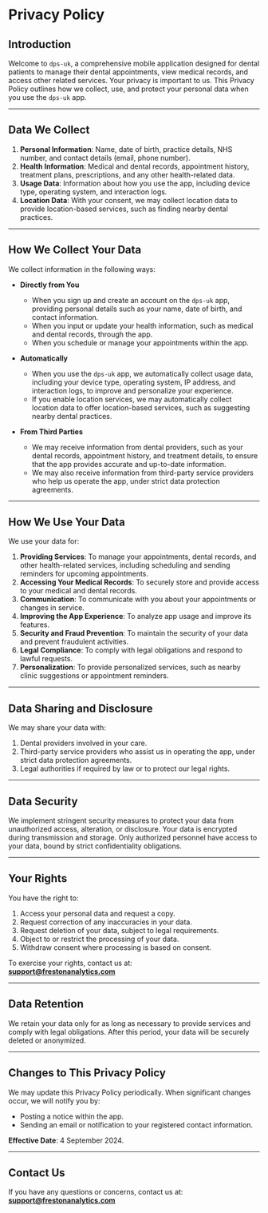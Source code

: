 # Privacy Policy

## Introduction

Welcome to `dps-uk`, a comprehensive mobile application designed for dental patients to manage their dental appointments, view medical records, and access other related services. Your privacy is important to us. This Privacy Policy outlines how we collect, use, and protect your personal data when you use the `dps-uk` app.

---

## Data We Collect

1. **Personal Information**: Name, date of birth, practice details, NHS number, and contact details (email, phone number).  
2. **Health Information**: Medical and dental records, appointment history, treatment plans, prescriptions, and any other health-related data.  
3. **Usage Data**: Information about how you use the app, including device type, operating system, and interaction logs.  
4. **Location Data**: With your consent, we may collect location data to provide location-based services, such as finding nearby dental practices.  

---

## How We Collect Your Data

We collect information in the following ways:

- **Directly from You**  
   - When you sign up and create an account on the `dps-uk` app, providing personal details such as your name, date of birth, and contact information.  
   - When you input or update your health information, such as medical and dental records, through the app.  
   - When you schedule or manage your appointments within the app.  

- **Automatically**  
   - When you use the `dps-uk` app, we automatically collect usage data, including your device type, operating system, IP address, and interaction logs, to improve and personalize your experience.  
   - If you enable location services, we may automatically collect location data to offer location-based services, such as suggesting nearby dental practices.  

- **From Third Parties**  
   - We may receive information from dental providers, such as your dental records, appointment history, and treatment details, to ensure that the app provides accurate and up-to-date information.  
   - We may also receive information from third-party service providers who help us operate the app, under strict data protection agreements.  

---

## How We Use Your Data

We use your data for:

1. **Providing Services**: To manage your appointments, dental records, and other health-related services, including scheduling and sending reminders for upcoming appointments.  
2. **Accessing Your Medical Records**: To securely store and provide access to your medical and dental records.  
3. **Communication**: To communicate with you about your appointments or changes in service.  
4. **Improving the App Experience**: To analyze app usage and improve its features.  
5. **Security and Fraud Prevention**: To maintain the security of your data and prevent fraudulent activities.  
6. **Legal Compliance**: To comply with legal obligations and respond to lawful requests.  
7. **Personalization**: To provide personalized services, such as nearby clinic suggestions or appointment reminders.  

---

## Data Sharing and Disclosure

We may share your data with:

1. Dental providers involved in your care.  
2. Third-party service providers who assist us in operating the app, under strict data protection agreements.  
3. Legal authorities if required by law or to protect our legal rights.  

---

## Data Security

We implement stringent security measures to protect your data from unauthorized access, alteration, or disclosure. Your data is encrypted during transmission and storage. Only authorized personnel have access to your data, bound by strict confidentiality obligations.

---

## Your Rights

You have the right to:

1. Access your personal data and request a copy.  
2. Request correction of any inaccuracies in your data.  
3. Request deletion of your data, subject to legal requirements.  
4. Object to or restrict the processing of your data.  
5. Withdraw consent where processing is based on consent.  

To exercise your rights, contact us at:  
**support@frestonanalytics.com**  

---

## Data Retention

We retain your data only for as long as necessary to provide services and comply with legal obligations. After this period, your data will be securely deleted or anonymized.

---

## Changes to This Privacy Policy

We may update this Privacy Policy periodically. When significant changes occur, we will notify you by:

- Posting a notice within the app.  
- Sending an email or notification to your registered contact information.  

**Effective Date**: 4 September 2024.

---

## Contact Us

If you have any questions or concerns, contact us at:  
**support@frestonanalytics.com**  
 
